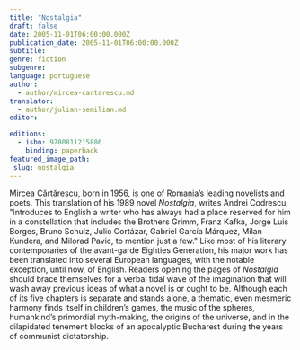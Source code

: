 ```yaml
---
title: "Nostalgia"
draft: false
date: 2005-11-01T06:00:00.000Z
publication_date: 2005-11-01T06:00:00.000Z
subtitle:
genre: fiction
subgenre:
language: portuguese
author:
  - author/mircea-cartarescu.md
translator:
  - author/julian-semilian.md
editor:

editions:
  - isbn: 9780811215886
    binding: paperback
featured_image_path:
_slug: nostalgia
---
```


Mircea Cărtărescu, born in 1956, is one of Romania’s leading novelists and poets. This translation of his 1989 novel _Nostalgia_, writes Andrei Codrescu, "introduces to English a writer who has always had a place reserved for him in a constellation that includes the Brothers Grimm, Franz Kafka, Jorge Luis Borges, Bruno Schulz, Julio Cortázar, Gabriel García Márquez, Milan Kundera, and Milorad Pavic, to mention just a few." Like most of his literary contemporaries of the avant-garde Eighties Generation, his major work has been translated into several European languages, with the notable exception, until now, of English. Readers opening the pages of _Nostalgia_ should brace themselves for a verbal tidal wave of the imagination that will wash away previous ideas of what a novel is or ought to be. Although each of its five chapters is separate and stands alone, a thematic, even mesmeric harmony finds itself in children’s games, the music of the spheres, humankind’s primordial myth-making, the origins of the universe, and in the dilapidated tenement blocks of an apocalyptic Bucharest during the years of communist dictatorship.

